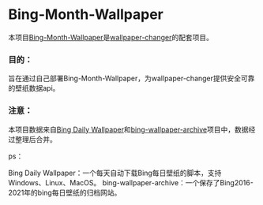 # Bing-Month-Wallpaper

本项目[Bing-Month-Wallpaper](https://github.com/ranvane/Bing-Month-Wallpaper)是[wallpaper-changer](https://github.com/ranvane/wallpaper-changer)的配套项目。

### 目的：
旨在通过自己部署Bing-Month-Wallpaper，为wallpaper-changer提供安全可靠的壁纸数据api。


### 注意：
本项目数据来自[Bing Daily Wallpaper](https://github.com/zigou23/Bing-Daily-Wallpaper)和[bing-wallpaper-archive](https://github.com/zigou23/Bing-Daily-Wallpaper)项目中，数据经过整理后合并。

ps：

Bing Daily Wallpaper：一个每天自动下载Bing每日壁纸的脚本，支持Windows、Linux、MacOS。
bing-wallpaper-archive：一个保存了Bing2016-2021年的bing每日壁纸的归档网站。


